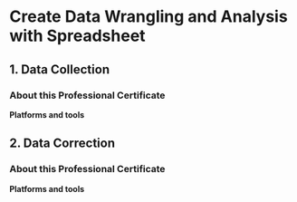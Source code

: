 # Create Data Wrangling and Analysis with Spreadsheet

## 1. Data Collection
### About this Professional Certificate
**Platforms and tools**

## 2. Data Correction
### About this Professional Certificate
**Platforms and tools**
